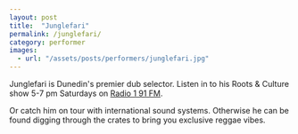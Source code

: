 ```yaml
---
layout: post
title:  "Junglefari"
permalink: /junglefari/
category: performer
images: 
  - url: "/assets/posts/performers/junglefari.jpg"
---
```


Junglefari is Dunedin's premier dub selector. Listen in to his Roots & Culture show 5-7 pm Saturdays on [Radio 1 91 FM](http://www.mixcloud.com/tag/junglefari/). 

Or catch him on tour with international sound systems. Otherwise he can be found digging through the crates to bring you exclusive reggae vibes.